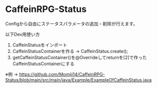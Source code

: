 # CaffeinRPG-Status

Configから自由にステータスパラメータの追加・削除が行えます。






以下Dev用使い方
1. CaffeinStatusをインポート
2. CaffeinStatusContainerを作る -> CaffeinStatus.create();
3. getCaffeinStatusContainer()を@Overrideしてreturnを[2]で作ったCaffeinStatusContainerにする

※例 -> https://github.com/Momiji14/CaffeinRPG-Status/blob/main/src/main/java/Example/ExampleOfCaffeinStatus.java

